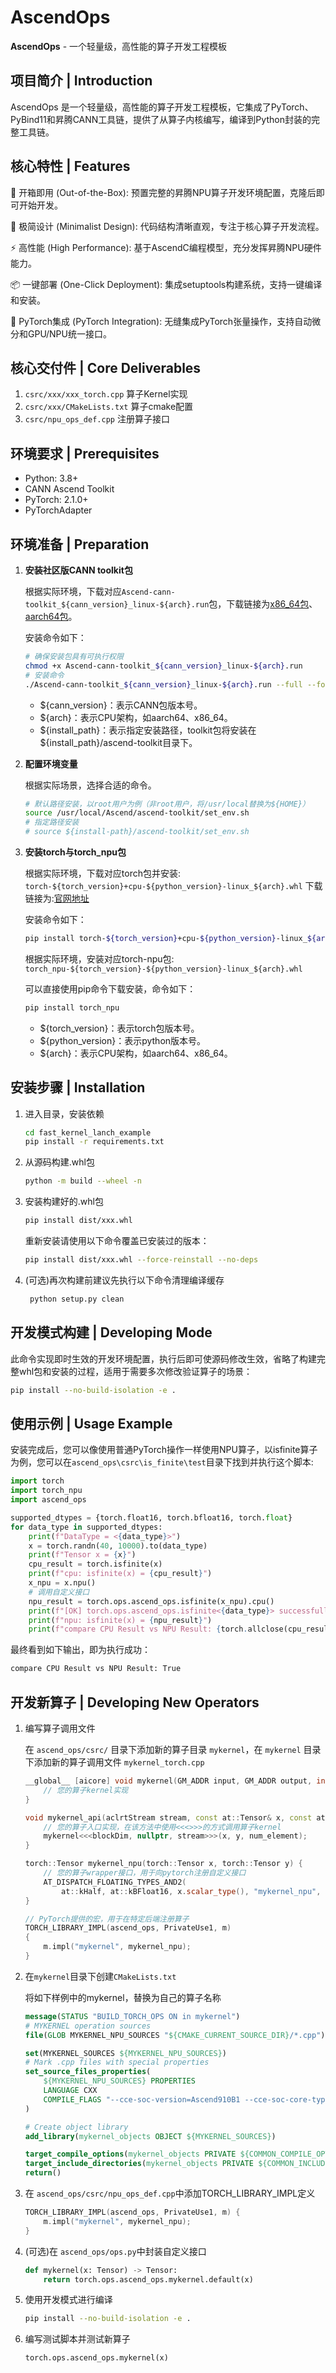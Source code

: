 # AscendOps

**AscendOps** - 一个轻量级，高性能的算子开发工程模板

## 项目简介 | Introduction
AscendOps 是一个轻量级，高性能的算子开发工程模板，它集成了PyTorch、PyBind11和昇腾CANN工具链，提供了从算子内核编写，编译到Python封装的完整工具链。

## 核心特性 | Features
🚀 开箱即用 (Out-of-the-Box): 预置完整的昇腾NPU算子开发环境配置，克隆后即可开始开发。

🧩 极简设计 (Minimalist Design): 代码结构清晰直观，专注于核心算子开发流程。

⚡ 高性能 (High Performance): 基于AscendC编程模型，充分发挥昇腾NPU硬件能力。

📦 一键部署 (One-Click Deployment): 集成setuptools构建系统，支持一键编译和安装。

🔌 PyTorch集成 (PyTorch Integration): 无缝集成PyTorch张量操作，支持自动微分和GPU/NPU统一接口。

## 核心交付件 | Core Deliverables
1. `csrc/xxx/xxx_torch.cpp` 算子Kernel实现
2. `csrc/xxx/CMakeLists.txt` 算子cmake配置
3. `csrc/npu_ops_def.cpp` 注册算子接口

## 环境要求 | Prerequisites
*   Python: 3.8+
*   CANN Ascend Toolkit
*   PyTorch: 2.1.0+
*   PyTorchAdapter

## 环境准备 | Preparation

1. **安装社区版CANN toolkit包**

    根据实际环境，下载对应`Ascend-cann-toolkit_${cann_version}_linux-${arch}.run`包，下载链接为[x86_64包](https://ascend-cann.obs.cn-north-4.myhuaweicloud.com/CANN/2025091701_newest/Ascend-cann-toolkit_8.3.RC1_linux-x86_64_tmp.run)、[aarch64包](https://ascend-cann.obs.cn-north-4.myhuaweicloud.com/CANN/2025091701_newest/Ascend-cann-toolkit_8.3.RC1_linux-aarch64_temp.run)。
    
    安装命令如下：

    ```bash
    # 确保安装包具有可执行权限
    chmod +x Ascend-cann-toolkit_${cann_version}_linux-${arch}.run
    # 安装命令
    ./Ascend-cann-toolkit_${cann_version}_linux-${arch}.run --full --force --install-path=${install_path}
    ```
    - \$\{cann\_version\}：表示CANN包版本号。
    - \$\{arch\}：表示CPU架构，如aarch64、x86_64。
    - \$\{install\_path\}：表示指定安装路径，toolkit包将安装在\$\{install\_path\}/ascend-toolkit目录下。

2. **配置环境变量**
	
	根据实际场景，选择合适的命令。

    ```bash
   # 默认路径安装，以root用户为例（非root用户，将/usr/local替换为${HOME}）
   source /usr/local/Ascend/ascend-toolkit/set_env.sh
   # 指定路径安装
   # source ${install-path}/ascend-toolkit/set_env.sh
    ```  
3. **安装torch与torch_npu包**
   
   根据实际环境，下载对应torch包并安装: `torch-${torch_version}+cpu-${python_version}-linux_${arch}.whl` 下载链接为:[官网地址](http://download.pytorch.org/whl/torch)

   安装命令如下：

    ```sh
    pip install torch-${torch_version}+cpu-${python_version}-linux_${arch}.whl
    ```

   根据实际环境，安装对应torch-npu包: `torch_npu-${torch_version}-${python_version}-linux_${arch}.whl`

   可以直接使用pip命令下载安装，命令如下：

    ```sh
    pip install torch_npu
    ```
    
    - \$\{torch\_version\}：表示torch包版本号。
    - \$\{python\_version\}：表示python版本号。
    - \$\{arch\}：表示CPU架构，如aarch64、x86_64。

## 安装步骤 | Installation

1. 进入目录，安装依赖
    ```sh
    cd fast_kernel_lanch_example
    pip install -r requirements.txt
    ```

2. 从源码构建.whl包
    ```sh
    python -m build --wheel -n
    ```

3. 安装构建好的.whl包
    ```sh
    pip install dist/xxx.whl
    ```

    重新安装请使用以下命令覆盖已安装过的版本：
    ```sh
    pip install dist/xxx.whl --force-reinstall --no-deps
    ```

4. (可选)再次构建前建议先执行以下命令清理编译缓存
   ```sh
    python setup.py clean
    ```

## 开发模式构建 | Developing Mode

此命令实现即时生效的开发环境配置，执行后即可使源码修改生效，省略了构建完整whl包和安装的过程，适用于需要多次修改验证算子的场景：
```sh
pip install --no-build-isolation -e .
```

## 使用示例 | Usage Example

安装完成后，您可以像使用普通PyTorch操作一样使用NPU算子，以isfinite算子为例，您可以在`ascend_ops\csrc\is_finite\test`目录下找到并执行这个脚本:

```python
import torch
import torch_npu
import ascend_ops

supported_dtypes = {torch.float16, torch.bfloat16, torch.float}
for data_type in supported_dtypes:
    print(f"DataType = <{data_type}>")
    x = torch.randn(40, 10000).to(data_type)
    print(f"Tensor x = {x}")
    cpu_result = torch.isfinite(x)
    print(f"cpu: isfinite(x) = {cpu_result}")
    x_npu = x.npu()
    # 调用自定义接口
    npu_result = torch.ops.ascend_ops.isfinite(x_npu).cpu()
    print(f"[OK] torch.ops.ascend_ops.isfinite<{data_type}> successfully!")
    print(f"npu: isfinite(x) = {npu_result}")
    print(f"compare CPU Result vs NPU Result: {torch.allclose(cpu_result, npu_result)}\n\n")
```

最终看到如下输出，即为执行成功：
```bash
compare CPU Result vs NPU Result: True
```


## 开发新算子 | Developing New Operators
1. 编写算子调用文件
   
    在 `ascend_ops/csrc/` 目录下添加新的算子目录 `mykernel`，在 `mykernel` 目录下添加新的算子调用文件 `mykernel_torch.cpp`
    ```c++
    __global__ [aicore] void mykernel(GM_ADDR input, GM_ADDR output, int64_t num_element) {
        // 您的算子kernel实现
    }

    void mykernel_api(aclrtStream stream, const at::Tensor& x, const at::Tensor& y) {
        // 您的算子入口实现，在该方法中使用<<<>>>的方式调用算子kernel
        mykernel<<<blockDim, nullptr, stream>>>(x, y, num_element);
    }

    torch::Tensor mykernel_npu(torch::Tensor x, torch::Tensor y) {
        // 您的算子wrapper接口，用于向pytorch注册自定义接口
        AT_DISPATCH_FLOATING_TYPES_AND2(
            at::kHalf, at::kBFloat16, x.scalar_type(), "mykernel_npu", [&] { mykernel_api(stream, x, y); });
    }

    // PyTorch提供的宏，用于在特定后端注册算子
    TORCH_LIBRARY_IMPL(ascend_ops, PrivateUse1, m)
    {
        m.impl("mykernel", mykernel_npu);
    }
    ```

2. 在`mykernel`目录下创建`CMakeLists.txt`
   
    将如下样例中的mykernel，替换为自己的算子名称
    ```cmake
    message(STATUS "BUILD_TORCH_OPS ON in mykernel")
    # MYKERNEL operation sources
    file(GLOB MYKERNEL_NPU_SOURCES "${CMAKE_CURRENT_SOURCE_DIR}/*.cpp")

    set(MYKERNEL_SOURCES ${MYKERNEL_NPU_SOURCES})
    # Mark .cpp files with special properties
    set_source_files_properties(
        ${MYKERNEL_NPU_SOURCES} PROPERTIES
        LANGUAGE CXX
        COMPILE_FLAGS "--cce-soc-version=Ascend910B1 --cce-soc-core-type=VecCore --cce-auto-sync -xcce"
    )

    # Create object library
    add_library(mykernel_objects OBJECT ${MYKERNEL_SOURCES})

    target_compile_options(mykernel_objects PRIVATE ${COMMON_COMPILE_OPTIONS})
    target_include_directories(mykernel_objects PRIVATE ${COMMON_INCLUDE_DIRS})
    return()
    ```

3. 在 `ascend_ops/csrc/npu_ops_def.cpp`中添加TORCH_LIBRARY_IMPL定义
   
    ```c++
    TORCH_LIBRARY_IMPL(ascend_ops, PrivateUse1, m) {
        m.impl("mykernel", mykernel_npu);
    }
    ```

4. (可选)在 `ascend_ops/ops.py`中封装自定义接口
    ```python
    def mykernel(x: Tensor) -> Tensor:
        return torch.ops.ascend_ops.mykernel.default(x)
    ```

5. 使用开发模式进行编译
    ```bash
    pip install --no-build-isolation -e .
    ```

6. 编写测试脚本并测试新算子
    ```python
    torch.ops.ascend_ops.mykernel(x)
    ```